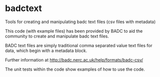 badctext
========

Tools for creating and manipulating badc text files (csv files with metadata)

This code (with example files) has been provided by BADC to aid the community to create and manipulate badc text files.

BADC text files are simply traditional comma separated value text files for data, which begin with a metadata block.

Further information at http://badc.nerc.ac.uk/help/formats/badc-csv/

The unit tests within the code show examples of how to use the code.
